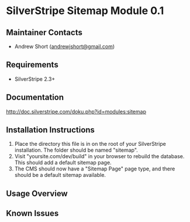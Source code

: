 SilverStripe Sitemap Module 0.1
===============================

Maintainer Contacts
-------------------
*  Andrew Short (<andrewjshort@gmail.com>)

Requirements
------------
*  SilverStripe 2.3+

Documentation
-------------
http://doc.silverstripe.com/doku.php?id=modules:sitemap

Installation Instructions
-------------------------
1.  Place the directory this file is in on the root of your SilverStripe installation. The folder should be named
    "sitemap".
2.  Visit "yoursite.com/dev/build" in your browser to rebuild the database. This should add a default sitemap page.
3.  The CMS should now have a "Sitemap Page" page type, and there should be a default sitemap available.

Usage Overview
--------------

Known Issues
------------